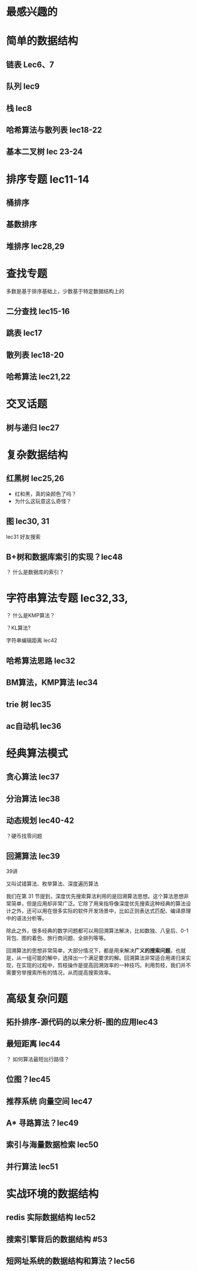 # 最感兴趣的



# 简单的数据结构

## 链表 Lec6、7

## 队列  lec9

## 栈 lec8

## 哈希算法与散列表 lec18-22

## 基本二叉树 lec 23-24 



# 排序专题 lec11-14

## 桶排序

## 基数排序

## 堆排序 lec28,29





# 查找专题 

多数是基于排序基础上，少数基于特定数据结构上的



## 二分查找 lec15-16

## 跳表 lec17

## 散列表 lec18-20

## 哈希算法 lec21,22



# 交叉话题

## 树与递归 lec27



# 复杂数据结构

## 红黑树 lec25,26

- 红和黑，真的染颜色了吗？
- 为什么这玩意这么奇怪？

## 图 lec30, 31

lec31 好友搜索

## B+树和数据库索引的实现？lec48

？ 什么是数据库的索引？



# 字符串算法专题 lec32,33,

？ 什么是KMP算法？

？KL算法?

字符串编辑距离 lec42 



## 哈希算法思路 lec32

## BM算法，KMP算法 lec34

## trie 树 lec35

## ac自动机 lec36



# 经典算法模式

## 贪心算法 lec37

## 分治算法 lec38

## 动态规划 lec40-42

？硬币找零问题



## 回溯算法 lec39

39讲

又叫试错算法、枚举算法、深度遍历算法

我们在第 31 节提到，深度优先搜索算法利用的是回溯算法思想。这个算法思想非常简单，但是应用却非常广泛。它除了用来指导像深度优先搜索这种经典的算法设计之外，还可以用在很多实际的软件开发场景中，比如正则表达式匹配、编译原理中的语法分析等。

除此之外，很多经典的数学问题都可以用回溯算法解决，比如数独、八皇后、0-1 背包、图的着色、旅行商问题、全排列等等。

回溯算法的思想非常简单，大部分情况下，都是用来解决**广义的搜索问题**，也就是，从一组可能的解中，选择出一个满足要求的解。回溯算法非常适合用递归来实现，在实现的过程中，剪枝操作是提高回溯效率的一种技巧。利用剪枝，我们并不需要穷举搜索所有的情况，从而提高搜索效率。



# 高级复杂问题

## 拓扑排序-源代码的以来分析-图的应用lec43



## 最短距离 lec44

？ 如何算法最短出行路径？



## 位图？lec45



## 推荐系统 向量空间 lec47



## A* 寻路算法？lec49

## 索引与海量数据检索 lec50

## 并行算法  lec51



# 实战环境的数据结构

## redis 实际数据结构 lec52

## 搜索引擎背后的数据结构 #53

## 短网址系统的数据结构和算法？lec56 



